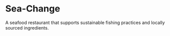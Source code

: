 # Sea-Change
A seafood restaurant that supports sustainable fishing practices and locally sourced ingredients.
